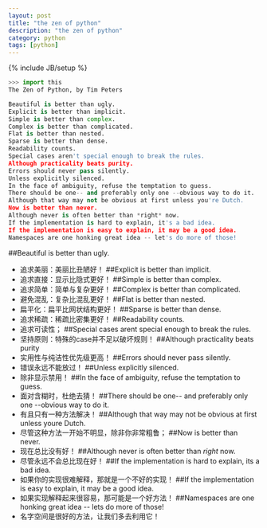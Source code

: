 ```yaml
---
layout: post
title: "the zen of python"
description: "the zen of python"
category: python
tags: [python]
---
```

{% include JB/setup %}

```python
>>> import this
The Zen of Python, by Tim Peters

Beautiful is better than ugly.
Explicit is better than implicit.
Simple is better than complex.
Complex is better than complicated.
Flat is better than nested.
Sparse is better than dense.
Readability counts.
Special cases aren't special enough to break the rules.
Although practicality beats purity.
Errors should never pass silently.
Unless explicitly silenced.
In the face of ambiguity, refuse the temptation to guess.
There should be one-- and preferably only one --obvious way to do it.
Although that way may not be obvious at first unless you're Dutch.
Now is better than never.
Although never is often better than *right* now.
If the implementation is hard to explain, it's a bad idea.
If the implementation is easy to explain, it may be a good idea.
Namespaces are one honking great idea -- let's do more of those!
```
##Beautiful is better than ugly.
* 追求美丽：美丽比丑陋好！
##Explicit is better than implicit.
* 追求直接：显示比隐式更好！
##Simple is better than complex.
* 追求简单：简单与复杂更好！
##Complex is better than complicated.
* 避免混乱：复杂比混乱更好！
##Flat is better than nested.
* 扁平化：扁平比网状结构更好！
##Sparse is better than dense.
* 追求稀疏：稀疏比密集更好！
##Readability counts.
* 追求可读性；
##Special cases arent special enough to break the rules.
* 坚持原则：特殊的case并不足以破坏规则！
##Although practicality beats purity
* 实用性与纯洁性优先级更高！
##Errors should never pass silently.
* 错误永远不能放过！
##Unless explicitly silenced.
* 除非显示禁用！
##In the face of ambiguity, refuse the temptation to guess.
* 面对含糊时，杜绝去猜！
##There should be one-- and preferably only one --obvious way to do it.
* 有且只有一种方法解决！
##Although that way may not be obvious at first unless youre Dutch.
* 尽管这种方法一开始不明显，除非你非常粗鲁；
##Now is better than never.
* 现在总比没有好！
##Although never is often better than *right* now.
* 尽管永远不会总比现在好！
##If the implementation is hard to explain, its a bad idea.
* 如果你的实现很难解释，那就是一个不好的实现！
##If the implementation is easy to explain, it may be a good idea.
* 如果实现解释起来很容易，那可能是一个好方法！
##Namespaces are one honking great idea -- lets do more of those!
* 名字空间是很好的方法，让我们多去利用它！


